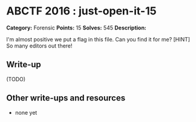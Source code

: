 # ABCTF 2016 : just-open-it-15

**Category:** Forensic
**Points:** 15
**Solves:** 545
**Description:**

I'm almost positive we put a flag in this file. Can you find it for me?
[HINT] So many editors out there!

## Write-up

(TODO)

## Other write-ups and resources

* none yet
